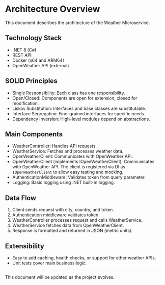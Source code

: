 # Architecture Overview

This document describes the architecture of the Weather Microservice.

## Technology Stack
- .NET 8 (C#)
- REST API
- Docker (x64 and ARM64)
- OpenWeather API (external)

## SOLID Principles
- Single Responsibility: Each class has one responsibility.
- Open/Closed: Components are open for extension, closed for modification.
- Liskov Substitution: Interfaces and base classes are substitutable.
- Interface Segregation: Fine-grained interfaces for specific needs.
- Dependency Inversion: High-level modules depend on abstractions.

## Main Components
- WeatherController: Handles API requests.
- WeatherService: Fetches and processes weather data.
- OpenWeatherClient: Communicates with OpenWeather API.
- OpenWeatherClient (implements IOpenWeatherClient): Communicates with OpenWeather API. The client is registered via DI as `IOpenWeatherClient` to allow easy testing and mocking.
- AuthenticationMiddleware: Validates token from query parameter.
- Logging: Basic logging using .NET built-in logging.

## Data Flow
1. Client sends request with city, country, and token.
2. Authentication middleware validates token.
3. WeatherController processes request and calls WeatherService.
4. WeatherService fetches data from OpenWeatherClient.
5. Response is formatted and returned in JSON (metric units).

## Extensibility
- Easy to add caching, health checks, or support for other weather APIs.
- Unit tests cover main business logic.

---
This document will be updated as the project evolves.
